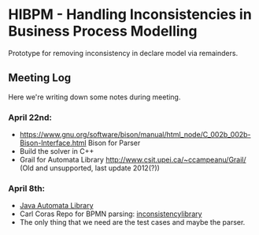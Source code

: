 # HIBPM - Handling Inconsistencies in Business Process Modelling
Prototype for removing inconsistency in declare model via remainders.

## Meeting Log
Here we're writing down some notes during meeting.

### April 22nd:
- https://www.gnu.org/software/bison/manual/html_node/C_002b_002b-Bison-Interface.html Bison for Parser
- Build the solver in C++
- Grail for Automata Library http://www.csit.upei.ca/~ccampeanu/Grail/ (Old and unsupported, last update 2012(?))

### April 8th:
- [Java Automata Library](https://www.brics.dk/automaton/)
- Carl Coras Repo for BPMN parsing: [inconsistencylibrary](https://gitlab.uni-koblenz.de/fg-bks/inconsistencylibrary)
- The only thing that we need are the test cases and maybe the parser.
